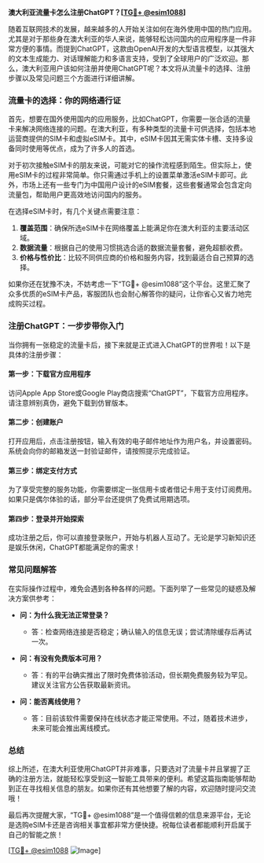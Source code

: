 **澳大利亚流量卡怎么注册ChatGPT？[[TG💪+ @esim1088](https://t.me/s/esim1088)]**

随着互联网技术的发展，越来越多的人开始关注如何在海外使用中国的热门应用。尤其是对于那些身在澳大利亚的华人来说，能够轻松访问国内的应用程序是一件非常方便的事情。而提到ChatGPT，这款由OpenAI开发的大型语言模型，以其强大的文本生成能力、对话理解能力和多语言支持，受到了全球用户的广泛欢迎。那么，澳大利亚用户该如何注册并使用ChatGPT呢？本文将从流量卡的选择、注册步骤以及常见问题三个方面进行详细讲解。

### 流量卡的选择：你的网络通行证

首先，想要在国外使用国内的应用服务，比如ChatGPT，你需要一张合适的流量卡来解决网络连接的问题。在澳大利亚，有多种类型的流量卡可供选择，包括本地运营商提供的SIM卡和虚拟eSIM卡。其中，eSIM卡因其无需实体卡槽、支持多设备同时使用等优点，成为了许多人的首选。

对于初次接触eSIM卡的朋友来说，可能对它的操作流程感到陌生。但实际上，使用eSIM卡的过程非常简单。你只需通过手机上的设置菜单激活eSIM卡即可。此外，市场上还有一些专门为中国用户设计的eSIM套餐，这些套餐通常会包含定向流量包，帮助用户更高效地访问国内的服务。

在选择eSIM卡时，有几个关键点需要注意：

1. **覆盖范围**：确保所选eSIM卡在网络覆盖上能满足你在澳大利亚的主要活动区域。
2. **数据流量**：根据自己的使用习惯挑选合适的数据流量套餐，避免超额收费。
3. **价格与性价比**：比较不同供应商的价格和服务内容，找到最适合自己预算的选择。

如果你还在犹豫不决，不妨考虑一下“TG💪+ @esim1088”这个平台。这里汇聚了众多优质的eSIM卡产品，客服团队也会耐心解答你的疑问，让你省心又省力地完成购买过程。

### 注册ChatGPT：一步步带你入门

当你拥有一张稳定的流量卡后，接下来就是正式进入ChatGPT的世界啦！以下是具体的注册步骤：

#### 第一步：下载官方应用程序
访问Apple App Store或Google Play商店搜索“ChatGPT”，下载官方应用程序。请注意辨别真伪，避免下载到仿冒版本。

#### 第二步：创建账户
打开应用后，点击注册按钮，输入有效的电子邮件地址作为用户名，并设置密码。系统会向你的邮箱发送一封验证邮件，请按照提示完成验证。

#### 第三步：绑定支付方式
为了享受完整的服务功能，你需要绑定一张信用卡或者借记卡用于支付订阅费用。如果只是偶尔体验的话，部分平台还提供了免费试用期选项。

#### 第四步：登录并开始探索
成功注册之后，你可以直接登录账户，开始与机器人互动了。无论是学习新知识还是娱乐休闲，ChatGPT都能满足你的需求！

### 常见问题解答

在实际操作过程中，难免会遇到各种各样的问题。下面列举了一些常见的疑惑及解决方案供参考：

- **问：为什么我无法正常登录？**
  - 答：检查网络连接是否稳定；确认输入的信息无误；尝试清除缓存后再试一次。

- **问：有没有免费版本可用？**
  - 答：有的平台确实推出了限时免费体验活动，但长期免费服务较为罕见。建议关注官方公告获取最新资讯。

- **问：能否离线使用？**
  - 答：目前该软件需要保持在线状态才能正常使用。不过，随着技术进步，未来可能会推出离线模式。

### 总结

综上所述，在澳大利亚使用ChatGPT并非难事，只要选对了流量卡并且掌握了正确的注册方法，就能轻松享受到这一智能工具带来的便利。希望这篇指南能够帮助到正在寻找相关信息的朋友。如果你还有其他想要了解的内容，欢迎随时提问交流哦！

最后再次提醒大家，“TG💪+ @esim1088”是一个值得信赖的信息来源平台，无论是选购eSIM卡还是咨询相关事宜都非常方便快捷。祝每位读者都能顺利开启属于自己的智能之旅！

[[TG💪+ @esim1088](https://t.me/s/esim1088) ![Image](https://i.postimg.cc/4NQfJmqS/Snipaste-2025-05-13-00-14-12.png)]